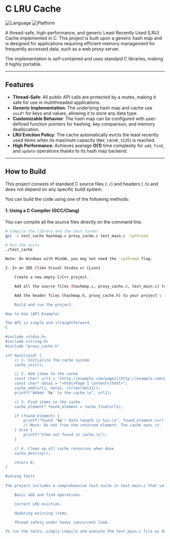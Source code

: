 # C LRU Cache

![Language](https://img.shields.io/badge/language-C-blue.svg)
![Platform](https://img.shields.io/badge/platform-Windows%20%7C%20Linux%20%7C%20macOS-lightgrey.svg)

A thread-safe, high-performance, and generic Least Recently Used (LRU) Cache implemented in C. This project is built upon a generic hash map and is designed for applications requiring efficient memory management for frequently accessed data, such as a web proxy server.

The implementation is self-contained and uses standard C libraries, making it highly portable.

---

## Features

* **Thread-Safe**: All public API calls are protected by a mutex, making it safe for use in multithreaded applications.
* **Generic Implementation**: The underlying hash map and cache use `void*` for keys and values, allowing it to store any data type.
* **Customizable Behavior**: The hash map can be configured with user-defined function pointers for hashing, key comparison, and memory deallocation.
* **LRU Eviction Policy**: The cache automatically evicts the least recently used items when its maximum capacity (`MAX_CACHE_SIZE`) is reached.
* **High Performance**: Achieves average **O(1)** time complexity for `add`, `find`, and `update` operations thanks to its hash map backend.

---

## How to Build

This project consists of standard C source files (`.c`) and headers (`.h`) and does not depend on any specific build system.

You can build the code using one of the following methods:

#### 1. Using a C Compiler (GCC/Clang)

You can compile all the source files directly on the command line.

```bash
# Compile the library and the test runner
gcc -o test_cache hashmap.c proxy_cache.c test_main.c -lpthread

# Run the tests
./test_cache

Note: On Windows with MinGW, you may not need the -lpthread flag.

2. In an IDE (like Visual Studio or CLion)

    Create a new empty C/C++ project.

    Add all the source files (hashmap.c, proxy_cache.c, test_main.c) to your project.

    Add the header files (hashmap.h, proxy_cache.h) to your project's include path.

    Build and run the project.

How to Use (API Example)

The API is simple and straightforward.
C

#include <stdio.h>
#include <string.h>
#include "proxy_cache.h"

int main(void) {
    // 1. Initialize the cache system
    cache_init();

    // 2. Add items to the cache
    const char* url1 = "[http://example.com/page1](http://example.com/page1)";
    const char* data1 = "<html>Page 1 Content</html>";
    cache_add(url1, data1, strlen(data1));
    printf("Added '%s' to the cache.\n", url1);

    // 3. Find items in the cache
    cache_element* found_element = cache_find(url1);

    if (found_element) {
        printf("Found '%s'! Data length is %zu.\n", found_element->url, found_element->len);
        // Note: Do not free the returned element. The cache owns it.
    } else {
        printf("Item not found in cache.\n");
    }

    // 4. Clean up all cache resources when done
    cache_destroy();

    return 0;
}

Running Tests
  
The project includes a comprehensive test suite in test_main.c that validates all functionality, including:

    Basic add and find operations.

    Correct LRU eviction.

    Updating existing items.

    Thread safety under heavy concurrent load.

To run the tests, simply compile and execute the test_main.c file as described in the "How to Build" section.

